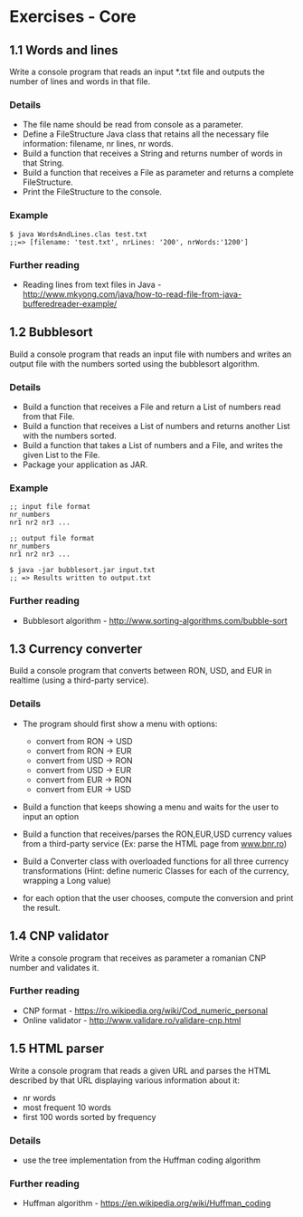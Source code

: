 # Exercises - Core

## 1.1 Words and lines

Write a console program that reads an input *.txt file and outputs the number of lines and words in that file.

### Details

* The file name should be read from console as a parameter.
* Define a FileStructure Java class that retains all the necessary file information: filename, nr lines, nr words.
* Build a function that receives a String and returns number of words in that String.
* Build a function that receives a File as parameter and returns a complete FileStructure.
* Print the FileStructure to the console.

### Example

    $ java WordsAndLines.clas test.txt
    ;;=> [filename: 'test.txt', nrLines: '200', nrWords:'1200']

### Further reading

* Reading lines from text files in Java - http://www.mkyong.com/java/how-to-read-file-from-java-bufferedreader-example/

## 1.2 Bubblesort

Build a console program that reads an input file with numbers and writes an output file with the numbers sorted using the bubblesort algorithm.

### Details

* Build a function that receives a File and return a List of numbers read from that File.
* Build a function that receives a List of numbers and returns another List with the numbers sorted.
* Build a function that takes a List of numbers and a File, and writes the given List to the File.
* Package your application as JAR.

### Example

    ;; input file format
    nr_numbers
    nr1 nr2 nr3 ...

    ;; output file format
    nr_numbers
    nr1 nr2 nr3 ...

    $ java -jar bubblesort.jar input.txt
    ;; => Results written to output.txt

### Further reading

* Bubblesort algorithm - http://www.sorting-algorithms.com/bubble-sort

## 1.3 Currency converter

Build a console program that converts between RON, USD, and EUR in realtime (using a third-party service).

### Details

* The program should first show a menu with options:

  + convert from RON -> USD
  + convert from RON -> EUR
  + convert from USD -> RON
  + convert from USD -> EUR
  + convert from EUR -> RON
  + convert from EUR -> USD

* Build a function that keeps showing a menu and waits for the user to input an option
* Build a function that receives/parses the RON,EUR,USD currency values from a third-party service (Ex: parse the HTML page from www.bnr.ro)
* Build a Converter class with overloaded functions for all three currency transformations (Hint: define numeric Classes for each of the currency, wrapping a Long value)
* for each option that the user chooses, compute the conversion and print the result.

## 1.4 CNP validator

Write a console program that receives as parameter a romanian CNP number and validates it.

### Further reading

* CNP format - https://ro.wikipedia.org/wiki/Cod_numeric_personal
* Online validator - http://www.validare.ro/validare-cnp.html

## 1.5 HTML parser

Write a console program that reads a given URL and parses the HTML described by that URL displaying various information about it:
* nr words
* most frequent 10 words
* first 100 words sorted by frequency

### Details

* use the tree implementation from the Huffman coding algorithm

### Further reading

* Huffman algorithm - https://en.wikipedia.org/wiki/Huffman_coding

